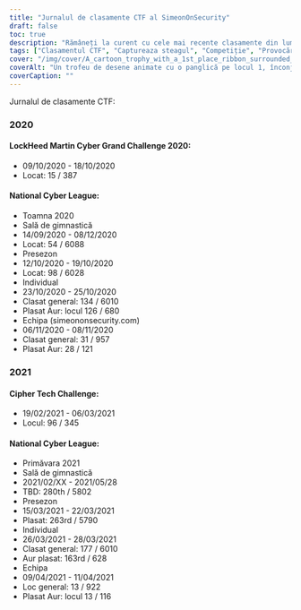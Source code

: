 ```yaml
---
title: "Jurnalul de clasamente CTF al SimeonOnSecurity"
draft: false
toc: true
description: "Rămâneți la curent cu cele mai recente clasamente din lumea CTF-urilor și provocărilor cu Jurnalul de clasare CTF al SimeonOnSecurity"
tags: ["Clasamentul CTF", "Captureaza steagul", "Competiție", "Provocări", "LockHeed Martin Cyber Grand Challenge", "Liga Națională Cyber", "Cipher Tech Challenge", "Performanţă", "Plasarea", "Echipă", "Individual", "2020", "2021", "Securitate cibernetică", "Apărare cibernetică", "Evenimente CTF", "Competiții de hacking", "Securitatea informațiilor", "Cercetare de securitate"]
cover: "/img/cover/A_cartoon_trophy_with_a_1st_place_ribbon_surrounded_by_comp.png"
coverAlt: "Un trofeu de desene animate cu o panglică pe locul 1, înconjurată de ecrane de computer și simboluri de securitate cibernetică, cum ar fi un lacăt, un scut și simboluri de lacăt și cheie."
coverCaption: ""
---
```

 Jurnalul de clasamente CTF:
### 2020
#### LockHeed Martin Cyber Grand Challenge 2020:
- 09/10/2020 - 18/10/2020
- Locat: 15 / 387
#### National Cyber League:
- Toamna 2020
- Sală de gimnastică
- 14/09/2020 - 08/12/2020
- Locat: 54 / 6088
- Presezon
- 12/10/2020 - 19/10/2020
- Locat: 98 / 6028
- Individual
- 23/10/2020 - 25/10/2020
- Clasat general: 134 / 6010
- Plasat Aur: locul 126 / 680
- Echipa (simeononsecurity.com)
- 06/11/2020 - 08/11/2020
- Clasat general: 31 / 957
- Plasat Aur: 28 / 121
### 2021
#### Cipher Tech Challenge:
- 19/02/2021 - 06/03/2021
- Locul: 96 / 345
#### National Cyber League:
- Primăvara 2021
- Sală de gimnastică
- 2021/02/XX - 2021/05/28
- TBD: 280th / 5802
- Presezon
- 15/03/2021 - 22/03/2021
- Plasat: 263rd / 5790
- Individual
- 26/03/2021 - 28/03/2021
- Clasat general: 177 / 6010
- Aur plasat: 163rd / 628
- Echipa
- 09/04/2021 - 11/04/2021
- Loc general: 13 / 922
- Plasat Aur: locul 13 / 116
